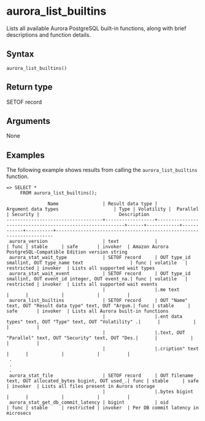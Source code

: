 # aurora\_list\_builtins<a name="aurora_list_builtins"></a>

Lists all available Aurora PostgreSQL built\-in functions, along with brief descriptions and function details\.

## Syntax<a name="aurora_list_builtins-syntax"></a>

 

```
aurora_list_builtins()
```

## Return type<a name="aurora_list_builtins-return-type"></a>

SETOF record

## Arguments<a name="aurora_list_builtins-arguments"></a>

None

## Examples<a name="aurora_list_builtins-examples"></a>

The following example shows results from calling the `aurora_list_builtins` function\.

```
=> SELECT * 
     FROM aurora_list_builtins();
     
               Name                | Result data type |                   Argument data types                    | Type | Volatility |  Parallel  | Security |                             Description
-----------------------------------+------------------+----------------------------------------------------------+------+------------+------------+----------+---------------------------------------------------------------------
 aurora_version                    | text             |                                                          | func | stable     | safe       | invoker  | Amazon Aurora PostgreSQL-Compatible Edition version string
 aurora_stat_wait_type             | SETOF record     | OUT type_id smallint, OUT type_name text                 | func | volatile   | restricted | invoker  | Lists all supported wait types
 aurora_stat_wait_event            | SETOF record     | OUT type_id smallint, OUT event_id integer, OUT event_na.| func | volatile   | restricted | invoker  | Lists all supported wait events
                                   |                  |.me text                                                  |      |            |            |          |
 aurora_list_builtins              | SETOF record     | OUT "Name" text, OUT "Result data type" text, OUT "Argum.| func | stable     | safe       | invoker  | Lists all Aurora built-in functions
                                   |                  |.ent data types" text, OUT "Type" text, OUT "Volatility" .|      |            |            |          |
                                   |                  |.text, OUT "Parallel" text, OUT "Security" text, OUT "Des.|      |            |            |          |
                                   |                  |.cription" text                                           |      |            |            |          |
 .
 .
 .
 aurora_stat_file                  | SETOF record     | OUT filename text, OUT allocated_bytes bigint, OUT used_.| func | stable     | safe       | invoker  | Lists all files present in Aurora storage
                                   |                  |.bytes bigint                                             |      |            |            |          |
 aurora_stat_get_db_commit_latency | bigint           | oid                                                      | func | stable     | restricted | invoker  | Per DB commit latency in microsecs
```